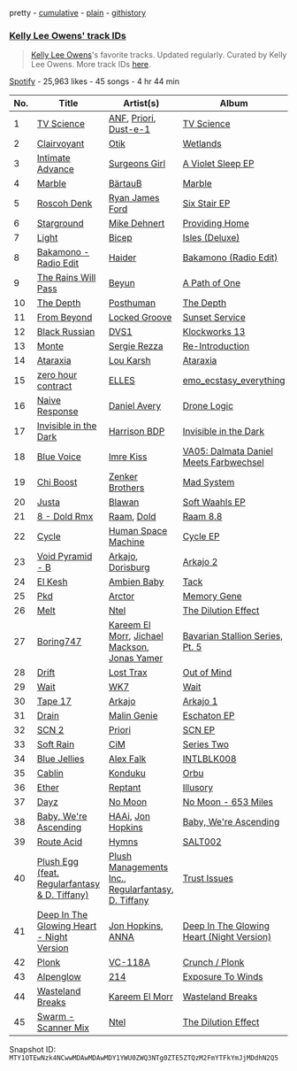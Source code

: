 pretty - [cumulative](/playlists/cumulative/37i9dQZF1DWYMVjvqDxZQX.md) - [plain](/playlists/plain/37i9dQZF1DWYMVjvqDxZQX) - [githistory](https://github.githistory.xyz/mackorone/spotify-playlist-archive/blob/main/playlists/plain/37i9dQZF1DWYMVjvqDxZQX)

### [Kelly Lee Owens' track IDs](https://open.spotify.com/playlist/37i9dQZF1DWYMVjvqDxZQX)

> <a href="spotify:artist:5eitAUlYmlha3LLWg7aBn5">Kelly Lee Owens</a>'s favorite tracks\. Updated regularly\. Curated by Kelly Lee Owens\. More track IDs <a href="spotify:genre:track\_id">here</a>.

[Spotify](https://open.spotify.com/user/spotify) - 25,963 likes - 45 songs - 4 hr 44 min

| No. | Title | Artist(s) | Album | Length |
|---|---|---|---|---|
| 1 | [TV Science](https://open.spotify.com/track/3s9vrGTbpW1fUGALUKwEdh) | [ANF](https://open.spotify.com/artist/0yEUBlEOtPhU1vEUVintkf), [Priori](https://open.spotify.com/artist/76UMzIcqhjgf2Xr8gPdKO1), [Dust\-e\-1](https://open.spotify.com/artist/6kpa0OfAlmtLnGykwMJWVu) | [TV Science](https://open.spotify.com/album/1Xc0wGRptZmeGdiLvxYYE1) | 8:03 |
| 2 | [Clairvoyant](https://open.spotify.com/track/1UczTFcUVrq2NZmfs6VYJl) | [Otik](https://open.spotify.com/artist/6yvENIf7GmNwYnspB8UCpB) | [Wetlands](https://open.spotify.com/album/4VBqoSN7AHPojHb0zV5ham) | 7:59 |
| 3 | [Intimate Advance](https://open.spotify.com/track/5hOzOwlR2uFN3QutpumnRU) | [Surgeons Girl](https://open.spotify.com/artist/7CXSuH40c4n4hVbP1JDBFP) | [A Violet Sleep EP](https://open.spotify.com/album/2Sean6tGeNquVJS5jIHxMn) | 3:44 |
| 4 | [Marble](https://open.spotify.com/track/6OzTX1zXFE8IrDyjAQXAac) | [BärtauB](https://open.spotify.com/artist/00XZzhWdfAeoQgICzw6bB9) | [Marble](https://open.spotify.com/album/7tmoo17EOW3aY6d3pcAUQg) | 7:43 |
| 5 | [Roscoh Denk](https://open.spotify.com/track/16ZJ1VwxhKZfumIawqptvk) | [Ryan James Ford](https://open.spotify.com/artist/74i1kmPHu9k0NW1ogD5fZA) | [Six Stair EP](https://open.spotify.com/album/16Ysw6Ao5EMiPDmxnidZuA) | 5:10 |
| 6 | [Starground](https://open.spotify.com/track/2UkoavcOeQfsWmgTfYM54k) | [Mike Dehnert](https://open.spotify.com/artist/6QLOlk9sB4Wca7i7dwVNC4) | [Providing Home](https://open.spotify.com/album/6DSDhXT5MdVd4DBxgQvbDf) | 6:07 |
| 7 | [Light](https://open.spotify.com/track/3bGC6jB6jWGa5hzSZzhHzs) | [Bicep](https://open.spotify.com/artist/73A3bLnfnz5BoQjb4gNCga) | [Isles \(Deluxe\)](https://open.spotify.com/album/1bx7sNUpVB9fQ7QhcVZsUV) | 4:56 |
| 8 | [Bakamono \- Radio Edit](https://open.spotify.com/track/1mqtdPA1dE3HNKwHIFOmf0) | [Haider](https://open.spotify.com/artist/7L7XkH1dMZGeedtOdYOVLF) | [Bakamono \(Radio Edit\)](https://open.spotify.com/album/4HxLnY88ShO11u0E3Lkq5w) | 3:45 |
| 9 | [The Rains Will Pass](https://open.spotify.com/track/6jqyuWejkya56sRJym7WMd) | [Beyun](https://open.spotify.com/artist/79NNi4NiLrc8abuv6XnfaL) | [A Path of One](https://open.spotify.com/album/5xFgxOaQXcxnVy8d9wCKNL) | 5:58 |
| 10 | [The Depth](https://open.spotify.com/track/7AFaRQ0QbsM7OzhiCxu5CD) | [Posthuman](https://open.spotify.com/artist/274XKvuYk5OFrvf3wl3xGe) | [The Depth](https://open.spotify.com/album/02wixguai7H3ZJIE6xN1EV) | 7:27 |
| 11 | [From Beyond](https://open.spotify.com/track/0OOzmNuYwubzsyWAAVSb0O) | [Locked Groove](https://open.spotify.com/artist/0Dc7CbTE5mcvrprttS6GDs) | [Sunset Service](https://open.spotify.com/album/66tiH9QwCWQzkDOJsOq1wZ) | 6:57 |
| 12 | [Black Russian](https://open.spotify.com/track/2sW7CSAb02YOAF32uRXBbX) | [DVS1](https://open.spotify.com/artist/2xrOogbM0l6NzOSp4zZ3IP) | [Klockworks 13](https://open.spotify.com/album/2fviTxFqw78pKQMR2XJZUK) | 6:31 |
| 13 | [Monte](https://open.spotify.com/track/7n6fcHNTkkrolUZI9akKnM) | [Sergie Rezza](https://open.spotify.com/artist/3DpLMkE35jlHbtZhIFPN3v) | [Re\-Introduction](https://open.spotify.com/album/2po6etqKDAexXR6lsy2uwC) | 5:14 |
| 14 | [Ataraxia](https://open.spotify.com/track/62FJ6MSgPh58hu10Ddjowv) | [Lou Karsh](https://open.spotify.com/artist/0OtbJhjYqTszzWS02IExj7) | [Ataraxia](https://open.spotify.com/album/4BEJebAOaPf3MCnZBRy7Lg) | 6:48 |
| 15 | [zero hour contract](https://open.spotify.com/track/0OfvPrxmGF63QBUjnXyzU3) | [ELLES](https://open.spotify.com/artist/6EbSbVKlRuKxfIfr8H7mCo) | [emo\_ecstasy\_everything](https://open.spotify.com/album/5Z7spMFDZwAAQsNhS16gV8) | 4:12 |
| 16 | [Naive Response](https://open.spotify.com/track/4yGVlUUhN0PAHnuM8m2KZD) | [Daniel Avery](https://open.spotify.com/artist/1EULJuDFWpZ9xg4YwtUGGt) | [Drone Logic](https://open.spotify.com/album/40CBXF9jJwK21mrqlmBr92) | 5:23 |
| 17 | [Invisible in the Dark](https://open.spotify.com/track/2ijS9kMW7nnGvtUBZz4F7V) | [Harrison BDP](https://open.spotify.com/artist/4i3y3MC57rWYNAdYlE6HM3) | [Invisible in the Dark](https://open.spotify.com/album/2LL5xmmU57Mfi0NVf5Is1H) | 7:35 |
| 18 | [Blue Voice](https://open.spotify.com/track/6RAAG8HCRqzF32vA0wmwd2) | [Imre Kiss](https://open.spotify.com/artist/2AwKYu92FaDTlsoKDxTGzS) | [VA05: Dalmata Daniel Meets Farbwechsel](https://open.spotify.com/album/16whTPSY41Rj8sMOtXSebz) | 5:15 |
| 19 | [Chi Boost](https://open.spotify.com/track/6DmBXRGwA315Y4eePEs8Js) | [Zenker Brothers](https://open.spotify.com/artist/7cf2POBHeZly4brGaVWl2p) | [Mad System](https://open.spotify.com/album/1Yht9aJdiGGcTo06bi1eSA) | 6:07 |
| 20 | [Justa](https://open.spotify.com/track/7BLtFk0E20UwCauvmuB4Eg) | [Blawan](https://open.spotify.com/artist/64kN9EkSTHYhda2FupL0KI) | [Soft Waahls EP](https://open.spotify.com/album/2lcbMTGj7uupRHLBPEwwhq) | 4:42 |
| 21 | [8 \- Dold Rmx](https://open.spotify.com/track/1azw4mpI12gr2pJY3qhYkO) | [Raam](https://open.spotify.com/artist/6zbogCTxMH5cBGiWgW14YP), [Dold](https://open.spotify.com/artist/6xnSq21U1oHoeFl1NsKTgp) | [Raam 8.8](https://open.spotify.com/album/56y7b389fnIT1qgonf93v3) | 5:48 |
| 22 | [Cycle](https://open.spotify.com/track/1OhuaMPNLZj0actfALmIf4) | [Human Space Machine](https://open.spotify.com/artist/4RFDfvv92V0kXTftWMUMQb) | [Cycle EP](https://open.spotify.com/album/6Bwph38agkViDAmhT4PFEo) | 7:12 |
| 23 | [Void Pyramid \- B](https://open.spotify.com/track/7DK9hMt2IOTRpxTvvCJvpo) | [Arkajo](https://open.spotify.com/artist/48LueEh5dkeoyRiqH6krhh), [Dorisburg](https://open.spotify.com/artist/0OZ1LUrTGxwx0dr71DL7D6) | [Arkajo 2](https://open.spotify.com/album/4o2wMIlzpabKiqR5wwJUev) | 7:37 |
| 24 | [El Kesh](https://open.spotify.com/track/5hkZkdJTGp5zS9SqAFRWi7) | [Ambien Baby](https://open.spotify.com/artist/0hprsQp8YYhycXC0xDBvZs) | [Tack](https://open.spotify.com/album/50DWZAXnNnJhMuKCzAZ7Xi) | 5:55 |
| 25 | [Pkd](https://open.spotify.com/track/0Pu0xDnLH0es3Fie9FxmNj) | [Arctor](https://open.spotify.com/artist/73YzpscGUNw70CUjwnh1zA) | [Memory Gene](https://open.spotify.com/album/0OIdy1tA3Cp135ZBTGhFTl) | 7:40 |
| 26 | [Melt](https://open.spotify.com/track/7uTM6KlRKwsW4y3toURryB) | [Ntel](https://open.spotify.com/artist/6YCrEpjF7yPneriLyFP3Ds) | [The Dilution Effect](https://open.spotify.com/album/78URtQ4zmGCSHOexqMjuWM) | 6:16 |
| 27 | [Boring747](https://open.spotify.com/track/336FI4lKNFI94Es24wGrkp) | [Kareem El Morr](https://open.spotify.com/artist/7cLebqP6JTUYMtC6ihOW1w), [Jichael Mackson](https://open.spotify.com/artist/3c3xYpAZXpGqv3Wcyz5cr3), [Jonas Yamer](https://open.spotify.com/artist/3uNWhyq0OX8lJjQ00MMikw) | [Bavarian Stallion Series, Pt\. 5](https://open.spotify.com/album/2aMBwUcYkRuLFcMBlhBYNf) | 6:50 |
| 28 | [Drift](https://open.spotify.com/track/0vyWKMMOZuJfGgZqW5xVC0) | [Lost Trax](https://open.spotify.com/artist/6NwvGbJJc03PHrKDf8BHCX) | [Out of Mind](https://open.spotify.com/album/5EDBHYzyl7VNH6h2VnOOWP) | 10:24 |
| 29 | [Wait](https://open.spotify.com/track/0AUSYJwgnasQovY2toGHg0) | [WK7](https://open.spotify.com/artist/1mYm4Pf6wKtOxySSzKOhoS) | [Wait](https://open.spotify.com/album/4MW5LcziBrXtriMjYjs068) | 5:52 |
| 30 | [Tape 17](https://open.spotify.com/track/2j5SKNmfMPEjK930kbf1ro) | [Arkajo](https://open.spotify.com/artist/48LueEh5dkeoyRiqH6krhh) | [Arkajo 1](https://open.spotify.com/album/5xYN5ECwpMZgNvsg0RamoU) | 5:54 |
| 31 | [Drain](https://open.spotify.com/track/0cIrmVKxgVffsgdFpOAhOg) | [Malin Genie](https://open.spotify.com/artist/2JOHMPfKqG3Z1C9PVc6pte) | [Eschaton EP](https://open.spotify.com/album/5ur1zW87g8TonrwO7NxsVf) | 6:08 |
| 32 | [SCN 2](https://open.spotify.com/track/4U8LEx7zjRAjbJ7PiBInUY) | [Priori](https://open.spotify.com/artist/76UMzIcqhjgf2Xr8gPdKO1) | [SCN EP](https://open.spotify.com/album/4IydOYX0CmNvUV6IN34y1v) | 6:15 |
| 33 | [Soft Rain](https://open.spotify.com/track/5avorVnwCa3lw0J9ERIWzt) | [CiM](https://open.spotify.com/artist/60xFVf2oS4VWKoKY9gogWU) | [Series Two](https://open.spotify.com/album/7zNo8iYIbr2Gil46FGV14w) | 4:53 |
| 34 | [Blue Jellies](https://open.spotify.com/track/4f1rdRQ3gu3sEBYv29dM5e) | [Alex Falk](https://open.spotify.com/artist/5AIIsIq4qUVDyz8ilWmTB7) | [INTLBLK008](https://open.spotify.com/album/38K9NkRhxFaZ2ncZBJFxwC) | 5:32 |
| 35 | [Cablin](https://open.spotify.com/track/0UXEOMPb5ieZ9ZyMBHPWT6) | [Konduku](https://open.spotify.com/artist/64v9ctTSV0oUJeZTFBoosp) | [Orbu](https://open.spotify.com/album/5CPTJPb9lK5gl8FsrfxAtd) | 5:59 |
| 36 | [Ether](https://open.spotify.com/track/0DAjqI5Pqxzcbknx8yR6sv) | [Reptant](https://open.spotify.com/artist/5U3qBQ7tFIpHNAYmrnOSiR) | [Illusory](https://open.spotify.com/album/7x9yFPXa2qMXQQeZTpSDc2) | 6:50 |
| 37 | [Dayz](https://open.spotify.com/track/3L6srWcffyNTxepZd3Dpm0) | [No Moon](https://open.spotify.com/artist/0nfZWqBgezQiLDMwWUXaIV) | [No Moon \- 653 Miles](https://open.spotify.com/album/17c9r1yEGj9h5jxqg0jnT4) | 6:18 |
| 38 | [Baby, We're Ascending](https://open.spotify.com/track/614NfZjf8rMY2bErgwhzR5) | [HAAi](https://open.spotify.com/artist/0pkLgeB9j465x1QB2kRoy4), [Jon Hopkins](https://open.spotify.com/artist/7yxi31szvlbwvKq9dYOmFI) | [Baby, We're Ascending](https://open.spotify.com/album/7FlN0x6yjToDvOIjpuIm48) | 6:27 |
| 39 | [Route Acid](https://open.spotify.com/track/48DWPjpA6fCzH73Z40ifsa) | [Hymns](https://open.spotify.com/artist/4q3S7z8M849VsOCdlXsfMF) | [SALT002](https://open.spotify.com/album/6dNf6UZiu263WXccSrQRn7) | 6:02 |
| 40 | [Plush Egg \(feat\. Regularfantasy & D\. Tiffany\)](https://open.spotify.com/track/3lvXIXo4KFZ61dkr0ADxV4) | [Plush Managements Inc.](https://open.spotify.com/artist/31G3ruAVnEO9MTv4edNti0), [Regularfantasy](https://open.spotify.com/artist/4X8qmnrVs1wkdsccBjik8z), [D\. Tiffany](https://open.spotify.com/artist/2LMaARRMktW5O2umBFaQUu) | [Trust Issues](https://open.spotify.com/album/31APlgiK79iEarjZ0HZfRX) | 8:07 |
| 41 | [Deep In The Glowing Heart \- Night Version](https://open.spotify.com/track/3XHWFH0geNVT36j4vbiv4m) | [Jon Hopkins](https://open.spotify.com/artist/7yxi31szvlbwvKq9dYOmFI), [ANNA](https://open.spotify.com/artist/3wkaDi2HJV3eCaBJ4iH6om) | [Deep In The Glowing Heart \(Night Version\)](https://open.spotify.com/album/4VvBp7mqOnrUhqP3VOLYiJ) | 7:00 |
| 42 | [Plonk](https://open.spotify.com/track/2IDnHMKaA8pGJ60ZuNaxpq) | [VC\-118A](https://open.spotify.com/artist/6bAk1VOoyEqW2QWSlMWthy) | [Crunch / Plonk](https://open.spotify.com/album/3nMAbMkBYEdzpFicG39wPq) | 6:24 |
| 43 | [Alpenglow](https://open.spotify.com/track/1wtKJIeSFgRvyMNjWJSG9E) | [214](https://open.spotify.com/artist/49MSMbc28htL8E1Q5MYr5w) | [Exposure To Winds](https://open.spotify.com/album/7q2WNmFvDeaN75rw5AUbPW) | 5:40 |
| 44 | [Wasteland Breaks](https://open.spotify.com/track/2ddK9PtyAbiqWmSfY2kiQc) | [Kareem El Morr](https://open.spotify.com/artist/7cLebqP6JTUYMtC6ihOW1w) | [Wasteland Breaks](https://open.spotify.com/album/2pNffcPhjZXbcR9YoCnO0o) | 6:49 |
| 45 | [Swarm \- Scanner Mix](https://open.spotify.com/track/4w2hys2VbrSkiY73kL1mL1) | [Ntel](https://open.spotify.com/artist/6YCrEpjF7yPneriLyFP3Ds) | [The Dilution Effect](https://open.spotify.com/album/78URtQ4zmGCSHOexqMjuWM) | 6:14 |

Snapshot ID: `MTY1OTEwNzk4NCwwMDAwMDAwMDY1YWU0ZWQ3NTg0ZTE5ZTQzM2FmYTFkYmJjMDdhN2Q5`
